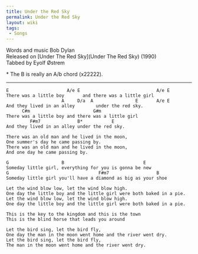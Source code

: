 ```yaml
---
title: Under the Red Sky
permalink: Under the Red Sky
layout: wiki
tags:
 - Songs
---
```


Words and music Bob Dylan  
Released on [Under The Red Sky](Under The Red Sky) (1990)  
Tabbed by Eyolf Østrem

\* The B is really an A/b chord (x22222).

* * * * *

    E                      A/e E                             A/e E
    There was a little boy       and there was a little girl
                         A     D/a  A                E       A/e E
    And they lived in an alley        under the red sky.
          C#m                        G#m
    There was a little boy and there was a little girl
             F#m7              B*           E
    And they lived in an alley under the red sky.

    There was an old man and he lived in the moon,
    One summer's day he came passing by.
    There was an old man and he lived in the moon,
    And one day he came passing by.

    G                    B                              E
    Someday little girl, everything for you is gonna be new
    G                                  F#m7                  B
    Someday little girl you'll have a diamond as big as your shoe

    Let the wind blow low, let the wind blow high.
    One day the little boy and the little girl were both baked in a pie.
    Let the wind blow low, let the wind blow high.
    One day the little boy and the little girl were both baked in a pie.

    This is the key to the kingdom and this is the town
    This is the blind horse that leads you around

    Let the bird sing, let the bird fly,
    One day the man in the moon went home and the river went dry.
    Let the bird sing, let the bird fly,
    The man in the moon went home and the river went dry.
